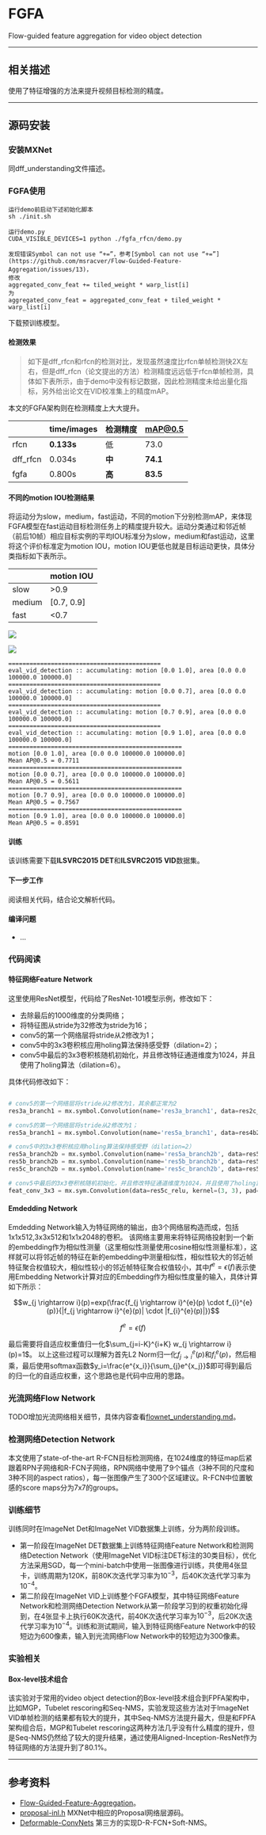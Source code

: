 # FGFA

Flow-guided feature aggregation for video object detection

---
## 相关描述

使用了特征增强的方法来提升视频目标检测的精度。

---
## 源码安装

### 安装MXNet

同dff_understanding文件描述。

### FGFA使用

```
运行demo前启动下述初始化脚本
sh ./init.sh

运行demo.py
CUDA_VISIBLE_DEVICES=1 python ./fgfa_rfcn/demo.py

发现错误Symbol can not use “+=”，参考[Symbol can not use “+=”](https://github.com/msracver/Flow-Guided-Feature-Aggregation/issues/13)，
修改
aggregated_conv_feat += tiled_weight * warp_list[i]
为
aggregated_conv_feat = aggregated_conv_feat + tiled_weight * warp_list[i]
```

下载预训练模型。

#### 检测效果

> 如下是dff_rfcn和rfcn的检测对比，发现虽然速度比rfcn单帧检测快2X左右，但是dff_rfcn（论文提出的方法）检测精度远远低于rfcn单帧检测，具体如下表所示，由于demo中没有标记数据，因此检测精度未给出量化指标，另外给出论文在VID校准集上的精度mAP。

本文的FGFA架构则在检测精度上大大提升。

|  | time/images | 检测精度 | mAP@0.5 |
| ---- | ---- | ---- | ---- |
| rfcn | **0.133s** | 低 | 73.0 |
| dff_rfcn | 0.034s | **中** | **74.1** |
| fgfa | 0.800s | **高** | **83.5** |

#### 不同的motion IOU检测结果

将运动分为slow，medium，fast运动，不同的motion下分别检测mAP，来体现FGFA模型在fast运动目标检测任务上的精度提升较大。运动分类通过和邻近帧（前后10帧）相应目标实例的平均IOU标准分为slow，medium和fast运动，这里将这个评价标准定为motion IOU，motion IOU更低也就是目标运动更快，具体分类指标如下表所示。

|  | motion IOU |
| ---- | ---- |
| slow | >0.9 |
| medium | [0.7, 0.9] |
| fast | <0.7 |

![](http://chenguanfuqq.gitee.io/tuquan2/img_2018_5/fgfa_motion_iou.png)

![](http://chenguanfuqq.gitee.io/tuquan2/img_2018_5/fgfa_motion_iou_ex.png)

```
===========================================
eval_vid_detection :: accumulating: motion [0.0 1.0], area [0.0 0.0 100000.0 100000.0]
===========================================
eval_vid_detection :: accumulating: motion [0.0 0.7], area [0.0 0.0 100000.0 100000.0]
===========================================
eval_vid_detection :: accumulating: motion [0.7 0.9], area [0.0 0.0 100000.0 100000.0]
===========================================
eval_vid_detection :: accumulating: motion [0.9 1.0], area [0.0 0.0 100000.0 100000.0]
=================================================
motion [0.0 1.0], area [0.0 0.0 100000.0 100000.0]
Mean AP@0.5 = 0.7711
=================================================
motion [0.0 0.7], area [0.0 0.0 100000.0 100000.0]
Mean AP@0.5 = 0.5611
=================================================
motion [0.7 0.9], area [0.0 0.0 100000.0 100000.0]
Mean AP@0.5 = 0.7567
=================================================
motion [0.9 1.0], area [0.0 0.0 100000.0 100000.0]
Mean AP@0.5 = 0.8591
```



#### 训练

该训练需要下载**ILSVRC2015 DET**和**ILSVRC2015 VID**数据集。

#### 下一步工作

阅读相关代码，结合论文解析代码。

#### 编译问题

- ...

### 代码阅读

#### 特征网络Feature Network

这里使用ResNet模型，代码给了ResNet-101模型示例，修改如下：
- 去除最后的1000维度的分类网络；
- 将特征图从stride为32修改为stride为16；
- conv5的第一个网络层将stride从2修改为1；
- conv5中的3x3卷积核应用holing算法保持感受野（dilation=2）；
- conv5中最后的3x3卷积核随机初始化，并且修改特征通道维度为1024，并且使用了holing算法（dilation=6）。

具体代码修改如下：

```python

# conv5的第一个网络层将stride从2修改为1，其余都正常为2
res3a_branch1 = mx.symbol.Convolution(name='res3a_branch1', data=res2c_relu, num_filter=512, pad=(0, 0), kernel=(1, 1), stride=(2, 2), no_bias=True)

# conv5的第一个网络层将stride从2修改为1；
res5a_branch1 = mx.symbol.Convolution(name='res5a_branch1', data=res4b22_relu, num_filter=2048, pad=(0, 0), kernel=(1, 1), stride=(1, 1), no_bias=True)

# conv5中的3x3卷积核应用holing算法保持感受野（dilation=2）
res5a_branch2b = mx.symbol.Convolution(name='res5a_branch2b', data=res5a_branch2a_relu, num_filter=512, pad=(2, 2), dilate=(2, 2), kernel=(3, 3), stride=(1, 1), no_bias=True)
res5b_branch2b = mx.symbol.Convolution(name='res5b_branch2b', data=res5b_branch2a_relu, num_filter=512, pad=(2, 2), dilate=(2, 2), kernel=(3, 3), stride=(1, 1), no_bias=True)
res5c_branch2b = mx.symbol.Convolution(name='res5c_branch2b', data=res5c_branch2a_relu, num_filter=512, pad=(2, 2), dilate=(2, 2), kernel=(3, 3), stride=(1, 1), no_bias=True)

# conv5中最后的3x3卷积核随机初始化，并且修改特征通道维度为1024，并且使用了holing算法（dilation=6）
feat_conv_3x3 = mx.sym.Convolution(data=res5c_relu, kernel=(3, 3), pad=(6, 6), dilate=(6, 6), num_filter=1024, name="feat_conv_3x3")
```

#### Emdedding Network

Emdedding Network输入为特征网络的输出，由3个网络层构造而成，包括1x1x512,3x3x512和1x1x2048的卷积。
该网络主要用来将特征网络投射到一个新的embedding作为相似性测量（这里相似性测量使用cosine相似性测量标准），这样就可以将邻近帧的特征在新的embedding中测量相似性，相似性较大的邻近帧特征聚合权值较大，相似性较小的邻近帧特征聚合权值较小，其中$f^e=\epsilon(f)$表示使用Embedding Network计算对应的Embedding作为相似性度量的输入，具体计算如下所示：

$$w_{j \rightarrow i}(p)=exp(\frac{f_{j \rightarrow i}^{e}(p) \cdot f_{i}^{e}(p)}{|f_{j \rightarrow i}^{e}(p)| \cdot |f_{i}^{e}(p)|})$$

$$f^e=\epsilon(f)$$

最后需要将自适应权重值归一化$\sum_{j=i-K}^{i+K} w_{j \rightarrow i}(p)=1$。
以上这些过程可以理解为首先L2 Norm归一化$f_{j \rightarrow i}^{e}(p)$和$f_{i}^{e}(p)$，然后相乘，最后使用softmax函数$y_i=\frac{e^{x_i}}{\sum_{j}e^{x_j}}$即可得到最后的归一化的自适应权重，这个思路也是代码中应用的思路。

### 光流网络Flow Network

TODO增加光流网络相关细节，具体内容查看[flownet_understanding.md](./flownet_understanding.md)。

### 检测网络Detection Network

本文使用了state-of-the-art R-FCN目标检测网络，在1024维度的特征map后紧跟着RPN子网络和R-FCN子网络，RPN网络中使用了9个锚点（3种不同的尺度和3种不同的aspect ratios），每一张图像产生了300个区域建议。R-FCN中位置敏感的score maps分为7x7的groups。


### 训练细节

训练同时在ImageNet Det和ImageNet VID数据集上训练，分为两阶段训练。
- 第一阶段在ImageNet DET数据集上训练特征网络Feature Network和检测网络Detection Network（使用ImageNet VID标注DET标注的30类目标），优化方法采用SGD，每一个mini-batch中使用一张图像进行训练，共使用4张显卡，训练周期为120K，前80K次迭代学习率为$10^{-3}$，后40K次迭代学习率为$10^{-4}$。
- 第二阶段在ImageNet VID上训练整个FGFA模型，其中特征网络Feature Network和检测网络Detection Network从第一阶段学习到的权重初始化得到，在4张显卡上执行60K次迭代，前40K次迭代学习率为$10^{-3}$，后20K次迭代学习率为$10^{-4}$。训练和测试期间，输入到特征网络Feature Network中的较短边为600像素，输入到光流网络Flow Network中的较短边为300像素。

### 实验相关

#### Box-level技术组合

该实验对于常用的video object detection的Box-level技术组合到FPFA架构中，比如MGP，Tubelet rescoring和Seq-NMS，实验发现这些方法对于ImageNet VID单帧检测的结果都有较大的提升，其中Seq-NMS方法提升最大，但是和FPFA架构组合后，MGP和Tubelet rescoring这两种方法几乎没有什么精度的提升，但是Seq-NMS仍然给了较大的提升结果，通过使用Aligned-Inception-ResNet作为特征网络的方法提升到了80.1%。

---
## 参考资料

- [Flow-Guided-Feature-Aggregation](https://github.com/msracver/Flow-Guided-Feature-Aggregation)。
- [proposal-inl.h](https://github.com/apache/incubator-mxnet/blob/master/src/operator/contrib/proposal-inl.h) MXNet中相应的Proposal网络层源码。
- [Deformable-ConvNets](https://github.com/bharatsingh430/Deformable-ConvNets) 第三方的实现D-R-FCN+Soft-NMS。
